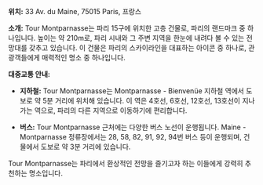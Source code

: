 **위치:** 33 Av. du Maine, 75015 Paris, 프랑스

**소개:**
Tour Montparnasse는 파리 15구에 위치한 고층 건물로, 파리의 랜드마크 중 하나입니다. 높이는 약 210m로, 파리 시내와 그 주변 지역을 한눈에 내려다 볼 수 있는 전망대를 갖추고 있습니다. 이 건물은 파리의 스카이라인을 대표하는 아이콘 중 하나로, 관광객들에게 매력적인 명소 중 하나입니다.

**대중교통 안내:**

- **지하철:** Tour Montparnasse는 Montparnasse - Bienvenüe 지하철 역에서 도보로 약 5분 거리에 위치해 있습니다. 이 역은 4호선, 6호선, 12호선, 13호선이 지나가는 역으로, 파리의 다른 지역으로 이동하기에 편리합니다.

- **버스:** Tour Montparnasse 근처에는 다양한 버스 노선이 운행됩니다. Maine - Montparnasse 정류장에서는 28, 58, 82, 91, 92, 94번 버스 등이 운행되며, 건물에서 도보로 약 3분 거리에 있습니다.

Tour Montparnasse는 파리에서 환상적인 전망을 즐기고자 하는 이들에게 강력히 추천하는 명소입니다.
